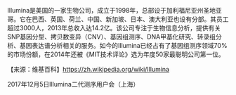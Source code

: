 Illumina是美国的一家生物公司，成立于1998年，总部设于加利福尼亚州圣地亚哥。它在巴西、英国、荷兰、中国、新加坡、日本、澳大利亚也设有分部。其员工超过3000人，2013年总收入达14.2亿。该公司专注于生物信息分析，提供有关SNP基因分型、拷贝数变异（CNV）、基因组测序、DNA甲基化研究、转录组分析、基因表达谱分析相关的服务。如今的Illumina已经占有了基因组测序领域70%的市场份额，在2014年还被《MIT技术评论》选为年度50家最聪明公司第一位。

【来源：维基百科】https://zh.wikipedia.org/wiki/Illumina











2017年12月5日Illumina二代测序用户会（上海）
